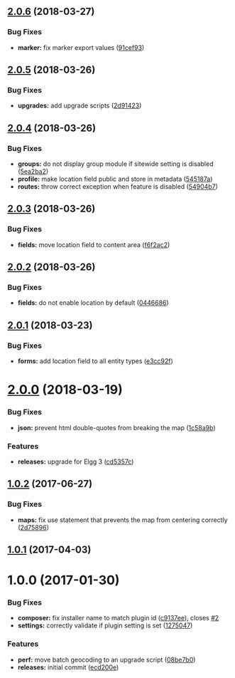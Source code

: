 <a name="2.0.6"></a>
## [2.0.6](https://github.com/hypeJunctionPro/Elgg3-hypeMapsOpen/compare/2.0.5...2.0.6) (2018-03-27)


### Bug Fixes

* **marker:** fix marker export values ([91cef93](https://github.com/hypeJunctionPro/Elgg3-hypeMapsOpen/commit/91cef93))



<a name="2.0.5"></a>
## [2.0.5](https://github.com/hypeJunctionPro/Elgg3-hypeMapsOpen/compare/2.0.4...2.0.5) (2018-03-26)


### Bug Fixes

* **upgrades:** add upgrade scripts ([2d91423](https://github.com/hypeJunctionPro/Elgg3-hypeMapsOpen/commit/2d91423))



<a name="2.0.4"></a>
## [2.0.4](https://github.com/hypeJunctionPro/Elgg3-hypeMapsOpen/compare/2.0.3...2.0.4) (2018-03-26)


### Bug Fixes

* **groups:** do not display group module if sitewide setting is disabled ([5ea2ba2](https://github.com/hypeJunctionPro/Elgg3-hypeMapsOpen/commit/5ea2ba2))
* **profile:** make location field public and store in metadata ([545187a](https://github.com/hypeJunctionPro/Elgg3-hypeMapsOpen/commit/545187a))
* **routes:** throw correct exception when feature is disabled ([54904b7](https://github.com/hypeJunctionPro/Elgg3-hypeMapsOpen/commit/54904b7))



<a name="2.0.3"></a>
## [2.0.3](https://github.com/hypeJunctionPro/Elgg3-hypeMapsOpen/compare/2.0.2...2.0.3) (2018-03-26)


### Bug Fixes

* **fields:** move location field to content area ([f6f2ac2](https://github.com/hypeJunctionPro/Elgg3-hypeMapsOpen/commit/f6f2ac2))



<a name="2.0.2"></a>
## [2.0.2](https://github.com/hypeJunctionPro/Elgg3-hypeMapsOpen/compare/2.0.1...2.0.2) (2018-03-26)


### Bug Fixes

* **fields:** do not enable location by default ([0446686](https://github.com/hypeJunctionPro/Elgg3-hypeMapsOpen/commit/0446686))



<a name="2.0.1"></a>
## [2.0.1](https://github.com/hypeJunctionPro/Elgg3-hypeMapsOpen/compare/2.0.0...2.0.1) (2018-03-23)


### Bug Fixes

* **forms:** add location field to all entity types ([e3cc92f](https://github.com/hypeJunctionPro/Elgg3-hypeMapsOpen/commit/e3cc92f))



<a name="2.0.0"></a>
# [2.0.0](https://github.com/hypeJunctionPro/Elgg3-hypeMapsOpen/compare/1.0.2...2.0.0) (2018-03-19)


### Bug Fixes

* **json:** prevent html double-quotes from breaking the map ([1c58a9b](https://github.com/hypeJunctionPro/Elgg3-hypeMapsOpen/commit/1c58a9b))


### Features

* **releases:** upgrade for Elgg 3 ([cd5357c](https://github.com/hypeJunctionPro/Elgg3-hypeMapsOpen/commit/cd5357c))



<a name="1.0.2"></a>
## [1.0.2](https://github.com/hypeJunction/hypeMapsOpen/compare/1.0.1...v1.0.2) (2017-06-27)


### Bug Fixes

* **maps:** fix use statement that prevents the map from centering correctly ([2d75896](https://github.com/hypeJunction/hypeMapsOpen/commit/2d75896))



<a name="1.0.1"></a>
## [1.0.1](https://github.com/hypeJunction/hypeMapsOpen/compare/1.0.0...v1.0.1) (2017-04-03)




<a name="1.0.0"></a>
# 1.0.0 (2017-01-30)


### Bug Fixes

* **composer:** fix installer name to match plugin id ([c9137ee](https://github.com/hypeJunction/hypeMapsOpen/commit/c9137ee)), closes [#2](https://github.com/hypeJunction/hypeMapsOpen/issues/2)
* **settings:** correctly validate if plugin setting is set ([1275047](https://github.com/hypeJunction/hypeMapsOpen/commit/1275047))

### Features

* **perf:** move batch geocoding to an upgrade script ([08be7b0](https://github.com/hypeJunction/hypeMapsOpen/commit/08be7b0))
* **releases:** initial commit ([ecd200e](https://github.com/hypeJunction/hypeMapsOpen/commit/ecd200e))



